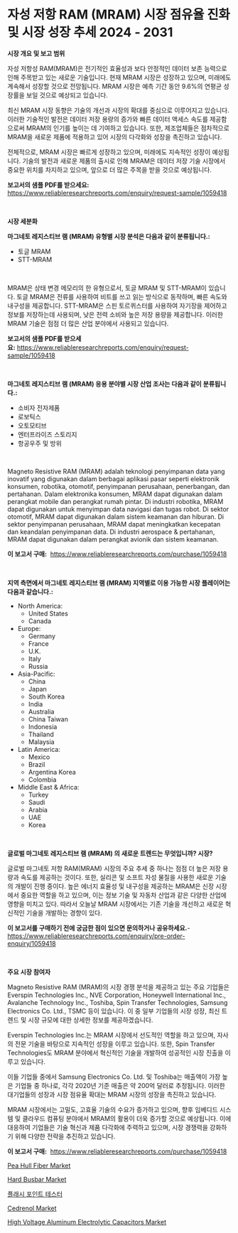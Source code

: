 <p><h1>자성 저항 RAM (MRAM) 시장 점유율 진화 및 시장 성장 추세 2024 - 2031</h1></p><p><strong>시장 개요 및 보고 범위</strong></p>
<p><p>자성 저항성 RAM(MRAM)은 전기적인 효율성과 보다 안정적인 데이터 보존 능력으로 인해 주목받고 있는 새로운 기술입니다. 현재 MRAM 시장은 성장하고 있으며, 미래에도 계속해서 성장할 것으로 전망됩니다. MRAM 시장은 예측 기간 동안 9.6%의 연평균 성장률을 보일 것으로 예상되고 있습니다.</p><p>최신 MRAM 시장 동향은 기술의 개선과 시장의 확대를 중심으로 이루어지고 있습니다. 이러한 기술적인 발전은 데이터 저장 용량의 증가와 빠른 데이터 액세스 속도를 제공함으로써 MRAM의 인기를 높이는 데 기여하고 있습니다. 또한, 제조업체들은 점차적으로 MRAM을 새로운 제품에 적용하고 있어 시장의 다각화와 성장을 촉진하고 있습니다.</p><p>전체적으로, MRAM 시장은 빠르게 성장하고 있으며, 미래에도 지속적인 성장이 예상됩니다. 기술의 발전과 새로운 제품의 출시로 인해 MRAM은 데이터 저장 기술 시장에서 중요한 위치를 차지하고 있으며, 앞으로 더 많은 주목을 받을 것으로 예상됩니다.</p></p>
<p><strong>보고서의 샘플 PDF를 받으세요:</strong> <a href="https://www.reliableresearchreports.com/enquiry/request-sample/1059418">https://www.reliableresearchreports.com/enquiry/request-sample/1059418</a></p>
<p>&nbsp;</p>
<p><strong>시장 세분화</strong></p>
<p><strong>마그네토 레지스티브 램 (MRAM) 유형별 시장 분석은 다음과 같이 분류됩니다.:</strong></p>
<p><ul><li>토글 MRAM</li><li>STT-MRAM</li></ul></p>
<p>&nbsp;</p>
<p><p>MRAM은 상태 변경 메모리의 한 유형으로서, 토글 MRAM 및 STT-MRAM이 있습니다. 토글 MRAM은 전류를 사용하여 비트를 쓰고 읽는 방식으로 동작하며, 빠른 속도와 내구성을 제공합니다. STT-MRAM은 스핀 토르퀴스터를 사용하여 자기장을 제어하고 정보를 저장하는데 사용되며, 낮은 전력 소비와 높은 저장 용량을 제공합니다. 이러한 MRAM 기술은 점점 더 많은 산업 분야에서 사용되고 있습니다.</p></p>
<p><strong>보고서의 샘플 PDF를 받으세요:</strong>&nbsp;<a href="https://www.reliableresearchreports.com/enquiry/request-sample/1059418">https://www.reliableresearchreports.com/enquiry/request-sample/1059418</a></p>
<p>&nbsp;</p>
<p><strong> 마그네토 레지스티브 램 (MRAM) 응용 분야별 시장 산업 조사는 다음과 같이 분류됩니다.:</strong></p>
<p><ul><li>소비자 전자제품</li><li>로보틱스</li><li>오토모티브</li><li>엔터프라이즈 스토리지</li><li>항공우주 및 방위</li></ul></p>
<p>&nbsp;</p>
<p><p>Magneto Resistive RAM (MRAM) adalah teknologi penyimpanan data yang inovatif yang digunakan dalam berbagai aplikasi pasar seperti elektronik konsumen, robotika, otomotif, penyimpanan perusahaan, penerbangan, dan pertahanan. Dalam elektronika konsumen, MRAM dapat digunakan dalam perangkat mobile dan perangkat rumah pintar. Di industri robotika, MRAM dapat digunakan untuk menyimpan data navigasi dan tugas robot. Di sektor otomotif, MRAM dapat digunakan dalam sistem keamanan dan hiburan. Di sektor penyimpanan perusahaan, MRAM dapat meningkatkan kecepatan dan keandalan penyimpanan data. Di industri aerospace & pertahanan, MRAM dapat digunakan dalam perangkat avionik dan sistem keamanan.</p></p>
<p><strong>이 보고서 구매:</strong>&nbsp; <a href="https://www.reliableresearchreports.com/purchase/1059418">https://www.reliableresearchreports.com/purchase/1059418</a></p>
<p>&nbsp;</p>
<p><strong>지역 측면에서 마그네토 레지스티브 램 (MRAM) 지역별로 이용 가능한 시장 플레이어는 다음과 같습니다.:</strong></p>
<p><ul>
    <li>
        North America:
        <ul>
            <li>United States</li>
            <li>Canada</li>
        </ul>
    </li>
    <li>
        Europe:
        <ul>
            <li>Germany</li>
            <li>France</li>
            <li>U.K.</li>
            <li>Italy</li>
            <li>Russia</li>
        </ul>
    </li>
    <li>
        Asia-Pacific:
        <ul>
            <li>China</li>
            <li>Japan</li>
            <li>South Korea</li>
            <li>India</li>
            <li>Australia</li>
            <li>China Taiwan</li>
            <li>Indonesia</li>
            <li>Thailand</li>
            <li>Malaysia</li>
        </ul>
    </li>
    <li>
        Latin America:
        <ul>
            <li>Mexico</li>
            <li>Brazil</li>
            <li>Argentina Korea</li>
            <li>Colombia</li>
        </ul>
    </li>
    <li>
        Middle East & Africa:
        <ul>
            <li>Turkey</li>
            <li>Saudi</li>
            <li>Arabia</li>
            <li>UAE</li>
            <li>Korea</li>
        </ul>
    </li>
    </ul></p>
<p>&nbsp;</p>
<p><strong>글로벌 마그네토 레지스티브 램 (MRAM) 의 새로운 트렌드는 무엇입니까? 시장?</strong></p>
<p><p>글로벌 마그네토 저항 RAM(MRAM) 시장의 주요 추세 중 하나는 점점 더 높은 저장 용량과 속도를 제공하는 것이다. 또한, 실리콘 및 소프트 자성 물질을 사용한 새로운 기술의 개발이 진행 중이다. 높은 에너지 효율성 및 내구성을 제공하는 MRAM은 신장 시장에서 중요한 역할을 하고 있으며, 이는 정보 기술 및 자동차 산업과 같은 다양한 산업에 영향을 미치고 있다. 따라서 오늘날 MRAM 시장에서는 기존 기술을 개선하고 새로운 혁신적인 기술을 개발하는 경향이 있다.</p></p>
<p><strong>이 보고서를 구매하기 전에 궁금한 점이 있으면 문의하거나 공유하세요.</strong>- <a href="https://www.reliableresearchreports.com/enquiry/pre-order-enquiry/1059418">https://www.reliableresearchreports.com/enquiry/pre-order-enquiry/1059418</a></p>
<p>&nbsp;</p>
<p><strong>주요 시장 참여자</strong></p>
<p><p>Magneto Resistive RAM (MRAM)의 시장 경쟁 분석을 제공하고 있는 주요 기업들은 Everspin Technologies Inc., NVE Corporation, Honeywell International Inc., Avalanche Technology Inc., Toshiba, Spin Transfer Technologies, Samsung Electronics Co. Ltd., TSMC 등이 있습니다. 이 중 일부 기업들의 시장 성장, 최신 트렌드 및 시장 규모에 대한 상세한 정보를 제공하겠습니다.</p><p>Everspin Technologies Inc.는 MRAM 시장에서 선도적인 역할을 하고 있으며, 자사의 전문 기술을 바탕으로 지속적인 성장을 이루고 있습니다. 또한, Spin Transfer Technologies도 MRAM 분야에서 혁신적인 기술을 개발하여 성공적인 시장 진출을 이루고 있습니다.</p><p>이들 기업들 중에서 Samsung Electronics Co. Ltd. 및 Toshiba는 매출액이 가장 높은 기업들 중 하나로, 각각 2020년 기준 매출은 약 200억 달러로 추정됩니다. 이러한 대기업들의 성장과 시장 점유율 확대는 MRAM 시장의 성장을 촉진하고 있습니다.</p><p>MRAM 시장에서는 고밀도, 고효율 기술의 수요가 증가하고 있으며, 향후 임베디드 시스템 및 클라우드 컴퓨팅 분야에서 MRAM의 활용이 더욱 증가할 것으로 예상됩니다. 이에 대응하여 기업들은 기술 혁신과 제품 다각화에 주력하고 있으며, 시장 경쟁력을 강화하기 위해 다양한 전략을 추진하고 있습니다.</p></p>
<p><strong>이 보고서 구매:</strong>&nbsp;&nbsp;<a href="https://www.reliableresearchreports.com/purchase/1059418">https://www.reliableresearchreports.com/purchase/1059418</a></p>
<p><p><a href="https://github.com/Krish2023na/Market-Research-Report-List-3/blob/main/pea-hull-fiber-market.md">Pea Hull Fiber Market</a></p><p><a href="https://view.publitas.com/reportprime-1/hard-busbar-market-offer-valuable-insights-into-market-size-market-share-market-trends-and-projections-spanning-from-2024-to-2031/">Hard Busbar Market</a></p><p><a href="https://github.com/crfsywufhm81415/Market-Research-Report-List-1/blob/main/9389935189796.md">플래시 포인트 테스터</a></p><p><a href="https://issuu.com/reportprime-2/docs/cedrenol-market-size-2030.pptx">Cedrenol Market</a></p><p><a href="https://view.publitas.com/reportprime-1/high-voltage-aluminum-electrolytic-capacitors-market-size-evaluating-its-market-trends-growth-and-projections-2024-2031/">High Voltage Aluminum Electrolytic Capacitors Market</a></p></p>
